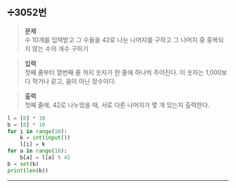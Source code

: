 ##  ➗3052번

> **문제**<br>
수 10개를 입력받고 그 수들을 42로 나눈 나머지를 구하고 그 나머지 중 중복되지 않는 수의 개수 구하기

> **입력**<br>
첫째 줄부터 열번째 줄 까지 숫자가 한 줄에 하나씩 주어진다. 이 숫자는 1,000보다 작거나 같고, 음이 아닌 정수이다.

> **출력**<br>
첫째 줄에, 42로 나누었을 때, 서로 다른 나머지가 몇 개 있는지 출력한다.

```python
l = [0] * 10
b = [0] * 10
for i in range(10):
    k = int(input())
    l[i] = k 
for a in range(10):
    b[a] = l[a] % 42
b = set(b)
print(len(b))
```

---